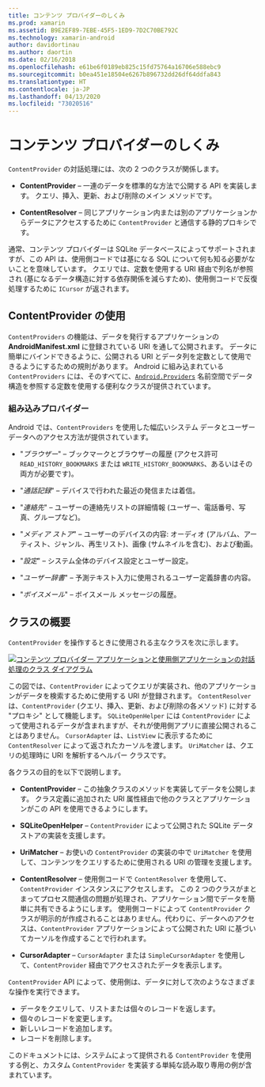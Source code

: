 ```yaml
---
title: コンテンツ プロバイダーのしくみ
ms.prod: xamarin
ms.assetid: B9E2EF89-7EBE-45F5-1ED9-7D2C70BE792C
ms.technology: xamarin-android
author: davidortinau
ms.author: daortin
ms.date: 02/16/2018
ms.openlocfilehash: e61be6f0189eb825c15fd75764a16706e588ebc9
ms.sourcegitcommit: b0ea451e18504e6267b896732dd26df64ddfa843
ms.translationtype: HT
ms.contentlocale: ja-JP
ms.lasthandoff: 04/13/2020
ms.locfileid: "73020516"
---
```

# <a name="how-content-providers-work"></a>コンテンツ プロバイダーのしくみ

`ContentProvider` の対話処理には、次の 2 つのクラスが関係します。

- **ContentProvider** &ndash; 一連のデータを標準的な方法で公開する API を実装します。 クエリ、挿入、更新、および削除のメイン メソッドです。

- **ContentResolver** &ndash; 同じアプリケーション内または別のアプリケーションからデータにアクセスするために `ContentProvider` と通信する静的プロキシです。

通常、コンテンツ プロバイダーは SQLite データベースによってサポートされますが、この API は、使用側コードでは基になる SQL について何も知る必要がないことを意味しています。 クエリでは、定数を使用する URI 経由で列名が参照され (基になるデータ構造に対する依存関係を減らすため)、使用側コードで反復処理するために `ICursor` が返されます。

## <a name="consuming-a-contentprovider"></a>ContentProvider の使用

`ContentProviders` の機能は、データを発行するアプリケーションの **AndroidManifest.xml** に登録されている URI を通して公開されます。 データに簡単にバインドできるように、公開される URI とデータ列を定数として使用できるようにするための規則があります。 Android に組み込まれている `ContentProviders` には、そのすべてに、[`Android.Providers`](xref:Android.Provider) 名前空間でデータ構造を参照する定数を使用する便利なクラスが提供されています。

### <a name="built-in-providers"></a>組み込みプロバイダー

Android では、`ContentProviders` を使用した幅広いシステム データとユーザー データへのアクセス方法が提供されています。

- "*ブラウザー*" &ndash; ブックマークとブラウザーの履歴 (アクセス許可 `READ_HISTORY_BOOKMARKS` または `WRITE_HISTORY_BOOKMARKS`、あるいはその両方が必要です)。

- "*通話記録*" &ndash; デバイスで行われた最近の発信または着信。

- "*連絡先*" &ndash; ユーザーの連絡先リストの詳細情報 (ユーザー、電話番号、写真、グループなど)。

- "*メディア ストア*" &ndash; ユーザーのデバイスの内容: オーディオ (アルバム、アーティスト、ジャンル、再生リスト)、画像 (サムネイルを含む)、および動画。

- "*設定*" &ndash; システム全体のデバイス設定とユーザー設定。

- "*ユーザー辞書*" &ndash; 予測テキスト入力に使用されるユーザー定義辞書の内容。

- "*ボイスメール*" &ndash; ボイスメール メッセージの履歴。

## <a name="classes-overview"></a>クラスの概要

`ContentProvider` を操作するときに使用される主なクラスを次に示します。

[![コンテンツ プロバイダー アプリケーションと使用側アプリケーションの対話処理のクラス ダイアグラム](how-it-works-images/classdiagram1.png)](how-it-works-images/classdiagram1.png#lightbox)

この図では、`ContentProvider` によってクエリが実装され、他のアプリケーションがデータを検索するために使用する URI が登録されます。 `ContentResolver` は、`ContentProvider` (クエリ、挿入、更新、および削除の各メソッド) に対する "プロキシ" として機能します。 `SQLiteOpenHelper` には `ContentProvider` によって使用されるデータが含まれますが、それが使用側アプリに直接公開されることはありません。
`CursorAdapter` は、`ListView` に表示するために `ContentResolver` によって返されたカーソルを渡します。 `UriMatcher` は、クエリの処理時に URI を解析するヘルパー クラスです。

各クラスの目的を以下で説明します。

- **ContentProvider** &ndash; この抽象クラスのメソッドを実装してデータを公開します。 クラス定義に追加された URI 属性経由で他のクラスとアプリケーションがこの API を使用できるようにします。

- **SQLiteOpenHelper** &ndash; `ContentProvider` によって公開された SQLite データストアの実装を支援します。

- **UriMatcher** &ndash; お使いの `ContentProvider` の実装の中で `UriMatcher` を使用して、コンテンツをクエリするために使用される URI の管理を支援します。

- **ContentResolver** &ndash; 使用側コードで `ContentResolver` を使用して、`ContentProvider` インスタンスにアクセスします。 この 2 つのクラスがまとまってプロセス間通信の問題が処理され、アプリケーション間でデータを簡単に共有できるようにします。 使用側コードによって `ContentProvider` クラスが明示的が作成されることはありません。代わりに、データへのアクセスは、`ContentProvider` アプリケーションによって公開された URI に基づいてカーソルを作成することで行われます。

- **CursorAdapter** &ndash; `CursorAdapter` または `SimpleCursorAdapter` を使用して、`ContentProvider` 経由でアクセスされたデータを表示します。

`ContentProvider` API によって、使用側は、データに対して次のようなさまざまな操作を実行できます。

- データをクエリして、リストまたは個々のレコードを返します。
- 個々のレコードを変更します。
- 新しいレコードを追加します。
- レコードを削除します。

このドキュメントには、システムによって提供される `ContentProvider` を使用する例と、カスタム `ContentProvider` を実装する単純な読み取り専用の例が含まれています。
